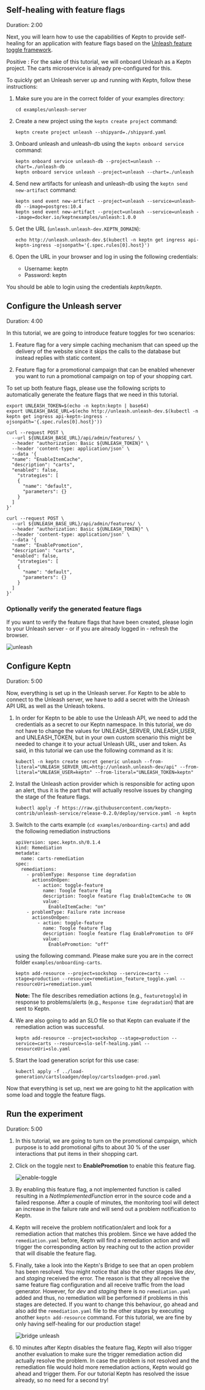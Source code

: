## Self-healing with feature flags
Duration: 2:00

Next, you will learn how to use the capabilities of Keptn to provide self-healing for an application with feature flags based on the [Unleash feature toggle framework](https://unleash.github.io/). 


Positive
: For the sake of this tutorial, we will onboard Unleash as a Keptn project. The carts microservice is already pre-configured for this.

To quickly get an Unleash server up and running with Keptn, follow these instructions:

1. Make sure you are in the correct folder of your examples directory:

    <!-- bash cd ../.. -->

    <!-- command -->
    ```
    cd examples/unleash-server
    ```


1. Create a new project using the `keptn create project` command:

    <!-- command -->
    ```
    keptn create project unleash --shipyard=./shipyard.yaml
    ```

1. Onboard unleash and unleash-db using the `keptn onboard service` command:

    <!-- command -->
    ```
    keptn onboard service unleash-db --project=unleash --chart=./unleash-db
    keptn onboard service unleash --project=unleash --chart=./unleash
    ```

1. Send new artifacts for unleash and unleash-db using the `keptn send new-artifact` command:

    <!-- command -->
    ```
    keptn send event new-artifact --project=unleash --service=unleash-db --image=postgres:10.4
    keptn send event new-artifact --project=unleash --service=unleash --image=docker.io/keptnexamples/unleash:1.0.0
    ```
    
    <!-- bash 
    verify_test_step $? "Send event new-artifact for unleash failed"
    wait_for_deployment_with_image_in_namespace "unleash-db" "unleash-dev" "postgres:10.4"
    wait_for_deployment_with_image_in_namespace "unleash" "unleash-dev" "docker.io/keptnexamples/unleash:1.0.0"
    -->

1. Get the URL (`unleash.unleash-dev.KEPTN_DOMAIN`):

    <!-- command -->
    ```
    echo http://unleash.unleash-dev.$(kubectl -n keptn get ingress api-keptn-ingress -ojsonpath='{.spec.rules[0].host}')
    ```

1. Open the URL in your browser and log in using the following credentials:
   * Username: keptn
   * Password: keptn

You should be able to login using the credentials *keptn/keptn*.

## Configure the Unleash server
Duration: 4:00

In this tutorial, we are going to introduce feature toggles for two scenarios:

1. Feature flag for a very simple caching mechanism that can speed up the delivery of the website since it skips the calls to the database but instead replies with static content.

1. Feature flag for a promotional campaign that can be enabled whenever you want to run a promotional campaign on top of your shopping cart.

To set up both feature flags, please use the following scripts to automatically generate the feature flags that we need in this tutorial.



<!-- command -->
``` 
export UNLEASH_TOKEN=$(echo -n keptn:keptn | base64)
export UNLEASH_BASE_URL=$(echo http://unleash.unleash-dev.$(kubectl -n keptn get ingress api-keptn-ingress -ojsonpath='{.spec.rules[0].host}'))

curl --request POST \
  --url ${UNLEASH_BASE_URL}/api/admin/features/ \
  --header "authorization: Basic ${UNLEASH_TOKEN}" \
  --header 'content-type: application/json' \
  --data '{
  "name": "EnableItemCache",
  "description": "carts",
  "enabled": false,
	"strategies": [
    {
      "name": "default",
      "parameters": {}
    }
  ]
}'

curl --request POST \
  --url ${UNLEASH_BASE_URL}/api/admin/features/ \
  --header "authorization: Basic ${UNLEASH_TOKEN}" \
  --header 'content-type: application/json' \
  --data '{
  "name": "EnablePromotion",
  "description": "carts",
  "enabled": false,
	"strategies": [
    {
      "name": "default",
      "parameters": {}
    }
  ]
}'
```

### Optionally verify the generated feature flags

If you want to verify the feature flags that have been created, please login to your Unleash server - or if you are already logged in - refresh the browser.

![unleash](./assets/unleash-ff.png)


## Configure Keptn
Duration: 5:00

Now, everything is set up in the Unleash server. For Keptn to be able to connect to the Unleash server, we have to add a secret with the Unleash API URL as well as the Unleash tokens.

1. In order for Keptn to be able to use the Unleash API, we need to add the credentials as a secret to our Keptn namespace. In this tutorial, we do not have to change the values for UNLEASH_SERVER, UNLEASH_USER, and UNLEASH_TOKEN, but in your own custom scenario this might be needed to change it to your actual Unleash URL, user and token. 
As said, in this tutorial we can use the following command as it is:

    <!-- command -->
    ```
    kubectl -n keptn create secret generic unleash --from-literal="UNLEASH_SERVER_URL=http://unleash.unleash-dev/api" --from-literal="UNLEASH_USER=keptn" --from-literal="UNLEASH_TOKEN=keptn"
    ```

1. Install the Unleash action provider which is responsible for acting upon an alert, thus it is the part that will actually resolve issues by changing the stage of the feature flags.
    
    <!-- command -->
    ```
    kubectl apply -f https://raw.githubusercontent.com/keptn-contrib/unleash-service/release-0.2.0/deploy/service.yaml -n keptn
    ```

1. Switch to the carts example (`cd examples/onboarding-carts`) and add the following remediation instructions

    ```
    apiVersion: spec.keptn.sh/0.1.4
    kind: Remediation
    metadata:
      name: carts-remediation
    spec:
      remediations:
        - problemType: Response time degradation
          actionsOnOpen:
            - action: toggle-feature
              name: Toogle feature flag
              description: Toogle feature flag EnableItemCache to ON
              value:
                EnableItemCache: "on"
        - problemType: Failure rate increase
          actionsOnOpen:
            - action: toggle-feature
              name: Toogle feature flag
              description: Toogle feature flag EnablePromotion to OFF
              value:
                EnablePromotion: "off"
    ```

    using the following command. Please make sure you are in the correct folder `examples/onboarding-carts`.
    
    <!-- bash cd ../onboarding-carts -->
    
    <!-- command -->
    ```
    keptn add-resource --project=sockshop --service=carts --stage=production --resource=remediation_feature_toggle.yaml --resourceUri=remediation.yaml
    ```

    **Note:** The file describes remediation actions (e.g., `featuretoggle`) in response to problems/alerts (e.g., `Response time degradation`) that are sent to Keptn.

1. We are also going to add an SLO file so that Keptn can evaluate if the remediation action was successful.
    <!-- command -->
    ```
    keptn add-resource --project=sockshop --stage=production --service=carts --resource=slo-self-healing.yaml --resourceUri=slo.yaml
    ```

1. Start the load generation script for this use case:
    <!-- command -->
    ```
    kubectl apply -f ../load-generation/cartsloadgen/deploy/cartsloadgen-prod.yaml
    ```

Now that everything is set up, next we are going to hit the application with some load and toggle the feature flags.

## Run the experiment
Duration: 5:00

1. In this tutorial, we are going to turn on the promotional campaign, which purpose is to add promotional gifts to about 30&nbsp;% of the user interactions that put items in their shopping cart. 

1. Click on the toggle next to **EnablePromotion** to enable this feature flag.

    <!-- bash 
    curl --request POST \
      --url ${UNLEASH_BASE_URL}/api/admin/features/EnablePromotion/toggle/on \
      --header "authorization: Basic ${UNLEASH_TOKEN}"
    -->
    
    ![enable-toggle](./assets/unleash-promotion-toggle-on.png)

1. By enabling this feature flag, a not implemented function is called resulting in a *NotImplementedFunction* error in the source code and a failed response. After a couple of minutes, the monitoring tool will detect an increase in the failure rate and will send out a problem notification to Keptn.

1. Keptn will receive the problem notification/alert and look for a remediation action that matches this problem. Since we have added the `remediation.yaml` before, Keptn will find a remediation action and will trigger the corresponding action by reaching out to the action provider that will disable the feature flag.

1. Finally, take a look into the Keptn's Bridge to see that an open problem has been resolved. You might notice that also the other stages like _dev_, and _staging_ received the error. The reason is that they all receive the same feature flag configuration and all receive traffic from the load generator. However, for _dev_ and _staging_ there is no `remediation.yaml` added and thus, no remediation will be performed if problems in this stages are detected. If you want to change this behaviour, go ahead and also add the `remediation.yaml` file to the other stages by executing another `keptn add-resource` command. For this tutorial, we are fine by only having self-healing for our production stage!
    
    ![bridge unleash](./assets/bridge-unleash-remediation.png)

1. 10 minutes after Keptn disables the feature flag, Keptn will also trigger another evaluation to make sure the trigger remediation action did actually resolve the problem. In case the problem is not resolved and the remediation file would hold more remediation actions, Keptn would go ahead and trigger them. For our tutorial Keptn has resolved the issue already, so no need for a second try!

<!-- bash 
echo "Waiting for Keptn to disable the feature flag"
wait_for_event_with_field_output "sh.keptn.events.problem" ".data.ProblemDetails.status" "CLOSED" "sockshop"
-->